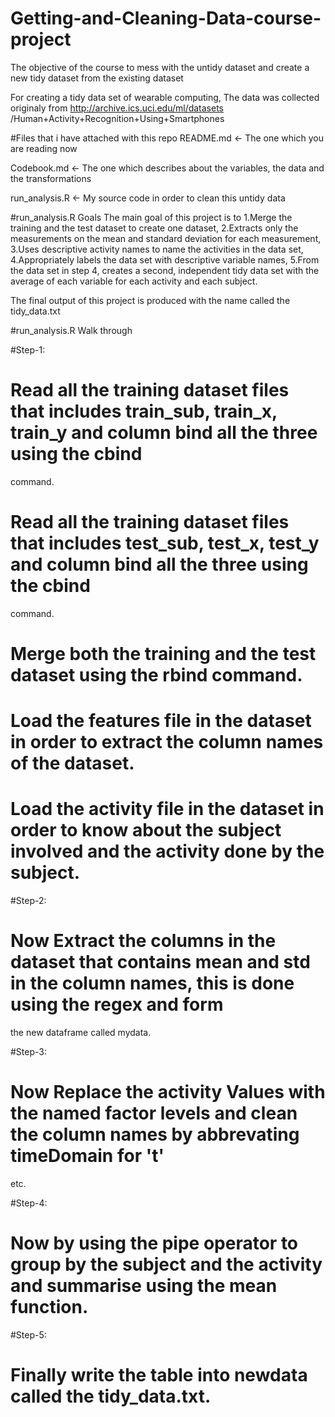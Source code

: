 # Getting-and-Cleaning-Data-course-project
The objective of the course to mess with the untidy dataset and create a new tidy dataset from the existing dataset

For creating a tidy data set of wearable computing, The data was collected originaly from http://archive.ics.uci.edu/ml/datasets
/Human+Activity+Recognition+Using+Smartphones

#Files that i have attached with this repo
README.md       <- The one which you are reading now

Codebook.md     <- The one which describes about the variables, the data and the transformations

run_analysis.R  <- My source code in order to clean this untidy data

#run_analysis.R Goals
The main goal of this project is to 1.Merge the training and the test dataset to create one dataset, 2.Extracts only the 
measurements on the mean and standard deviation for each measurement, 3.Uses descriptive activity names to name the activities
in the data set, 4.Appropriately labels the data set with descriptive variable names, 5.From the data set in step 4, creates a 
second, independent tidy data set with the average of each variable for each activity and each subject.

The final output of this project is produced with the name called the tidy_data.txt

#run_analysis.R Walk through

#Step-1:
   # Read all the training dataset files that includes train_sub, train_x, train_y and column bind all the three using the cbind 
   command.
   
   # Read all the training dataset files that includes test_sub, test_x, test_y and column bind all the three using the cbind 
   command.
   
   # Merge both the training and the test dataset using the rbind command.
   
   # Load the features file in the dataset in order to extract the column names of the dataset.
   
   # Load the activity file in the dataset in order to know about the subject involved and the activity done by the subject.

#Step-2:
   # Now Extract the columns in the dataset that contains mean and std in the column names, this is done using the regex and form 
   the new dataframe called mydata.

#Step-3:
   # Now Replace the activity Values with the named factor levels and clean the column names by abbrevating timeDomain for 't' 
   etc. 

#Step-4:
   # Now by using the pipe operator to group by the subject and the activity and summarise using the mean function.

#Step-5:
   # Finally write the table into newdata called the tidy_data.txt.
